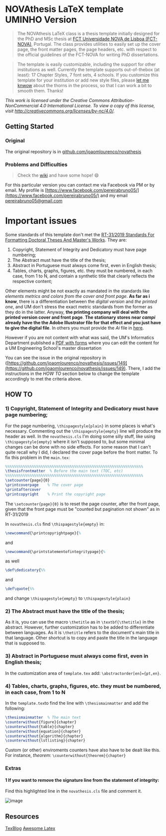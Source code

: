# NOVAthesis LaTeX template UMINHO Version


> The NOVAthesis LaTeX class is a thesis template initially designed for the PhD and MSc thesis at [FCT Universidade NOVA de Lisboa (FCT-NOVA)](http://www.fct.nova.pt), Portugal. The class provides utilities to easily set up the cover page, the front matter pages, the page headers, etc. with respect to the official guidelines of the FCT-NOVA for writing PhD dissertations.

> The template is easily customizable, including the support for other institutions as well. Currently the template supports out-of-thebox (at least): 17 Chapter Styles, 7 font sets, 4 schools.  If you customize this template for your institution or add new style files, please [let me knwow](http://docentes.fct.unl.pt/joao-lourenco) about the thorns in the process, so that I can work a bit to smooth them.  Thanks!

*This work is licensed under the Creative Commons Attribution-NonCommercial 4.0 International License. To view a copy of this license, visit http://creativecommons.org/licenses/by-nc/4.0/.*



## Getting Started

### Original

The original repository is in [github.com/joaomlourenco/novathesis](https://github.com/joaomlourenco/novathesis)

### Problems and Difficulties

> Check the [wiki](https://github.com/joaomlourenco/novathesis/wiki) and have some hope! :smile:

For this particular version you can contact me via Facebook via PM or by email. My profile is [https://www.facebook.com/pereirabruno05/](https://www.facebook.com/pereirabruno05/) and my email [pereirabruno05@gmail.com](mailto:pereirabruno05@gmail.com)

# Important issues

Some standards of this template don't met the [RT-31/2019 Standards For Formatting Doctoral Theses And Master's Works](https://alunos.uminho.pt/PT/estudantes/Formataes/1_Despacho_RT-31_2019.pdf). They are:

1) Copyright, Statement of Integrity and Dedicatory must have page numbering;
2) The Abstract must have the title of the thesis;
3) Abstract in Portuguese must always come first, even in English thesis;
4) Tables, charts, graphs, figures, etc. they must be numbered, in each case, from 1 to N, and contain a synthetic title that clearly reflects the respective content;

Other elements might be not exactly as mandated in the standards like _elements metrics and colors from the cover and front page_. **As far as i know**, there is a differentiation between the _digital version_ and _the printed one_, and UM don't stress the exact metric standards from the former as they do in the latter. Anyway, **the printing company will deal with the printed version cover and front page**. **The stationary stores near _campi_ already have the the Adobe Illustrator file for that effect and you just have to give the digital file**. In others you must provide the _Ai_ file in [here](https://alunos.uminho.pt/PT/estudantes/Formataes/Capas.zip).

However if you are not content with what was said, the UM's Informatics Department published a [PDF with forms](https://mei.di.uminho.pt/sites/default/files/Capa-MIMEI.pdf) where you can edit the content for a UM Engineering School's master dissertation

You can see the issue in the original repository in ([https://github.com/joaomlourenco/novathesis/issues/149](https://github.com/joaomlourenco/novathesis/issues/149). There, I add the instructions in the _HOW TO_ section below to change the template accordingly to met the criteria above.

## HOW TO

### 1) Copyright, Statement of Integrity and Dedicatory must have page numbering;

For the page numbering, `\thispagestyle{plain}` in some places is what's necessary. Commenting out the `\thispagestyle{empty}` line will produce the header as well. In the `novathesis.cls` I'm doing some silly stuff, like using `\thispagestyle{empty}`  where it isn't supposed to, but some minimal changes can be done with no side effects. For some reason that I can't quite recall why I did, I declared the cover page before the front matter. To fix this problem in the `main.tex`:
```tex
%%%%%%%%%%%%%%%%%%%%%%%%%%%%%%%%%%%%%%%%%%%%%%%%%%%%%%%%%%%%%%
\thesisfrontmatter  % Before the main text (TOC, etc)
%%%%%%%%%%%%%%%%%%%%%%%%%%%%%%%%%%%%%%%%%%%%%%%%%%%%%%%%%%%%%%
\setcounter{page}{0}
\printcoverpage    % The cover page
\printaftercover
\printcopyright    % Print the copyright page 
```
The `\setcounter{page}{0}` is to reset the page counter, after the front page, given that the front page must be "counted but pagination not shown" as in RT-31/2019

In `novathesis.cls` find `\thispagestyle{empty}` in:

```tex
\newcommand{\printcopyrightpage}{%
```
and 

```tex
\newcommand{\printstatementofintegritypage}{%
```
as well 
```tex
\def\dedicatory{%%
```
and 

```tex
\def\quote{%%
```
and change `\thispagestyle{empty}` to `\thispagestyle{plain}`

### 2) The Abstract must have the title of the thesis;

As it is, you can use the macro `\thetitle` as in `\textbf{\thetitle}` in the abstract. However, further customization has to be added to differentiate between languages. As it is `\thetitle` refers to the document's main title in that language. Other shortcut is to copy and paste the title in the language that is supposed to.

### 3) Abstract in Portuguese must always come first, even in English thesis;

In the customization area of `template.tex` add:  `\abstractorder[en]={pt,en}`.

### 4) Tables, charts, graphs, figures, etc. they must be numbered, in each case, from 1 to N

In the `template.tex`to find the line with `\thesismainmatter` and add the following:
```tex
\thesismainmatter  % The main text
\counterwithout{figure}{chapter}
\counterwithout{table}{chapter}
\counterwithout{equation}{chapter}
\counterwithout{algorithm}{chapter}
\counterwithout{lstlisting}{chapter}
```
Custom (or other) enviroments counters have also have to be dealt like this. For instance, _theorem_: `\counterwithout{theorem}{chapter}`

### Extras

#### 1 If you want to remove the signature line from the statement of integrity:
Find this highlighted line in the `novathesis.cls` file and comment it.

![image](https://user-images.githubusercontent.com/944511/109398544-74847f00-7935-11eb-93ae-27bc2c936201.png)


## Resources

[TexBlog](https://texblog.org/)
[Awesome Latex](https://github.com/egeerardyn/awesome-LaTeX)

